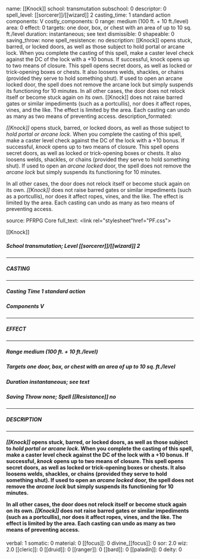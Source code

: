 name: [[Knock]]
school: transmutation
subschool: 0
descriptor: 0
spell_level: [[sorcerer]]/[[wizard]] 2
casting_time: 1 standard action
components: V
costly_components: 0
range: medium (100 ft. + 10 ft./level)
area: 0
effect: 0
targets: one door, box, or chest with an area of up to 10 sq. ft./level
duration: instantaneous; see text
dismissible: 0
shapeable: 0
saving_throw: none
spell_resistence: no
description: [[Knock]] opens stuck, barred, or locked doors, as well as those subject to hold portal or arcane lock. When you complete the casting of this spell, make a caster level check against the DC of the lock with a +10 bonus. If successful, knock opens up to two means of closure. This spell opens secret doors, as well as locked or trick-opening boxes or chests. It also loosens welds, shackles, or chains (provided they serve to hold something shut). If used to open an arcane locked door, the spell does not remove the arcane lock but simply suspends its functioning for 10 minutes.  In all other cases, the door does not relock itself or become stuck again on its own. [[Knock]] does not raise barred gates or similar impediments (such as a portcullis), nor does it affect ropes, vines, and the like. The effect is limited by the area. Each casting can undo as many as two means of preventing access.
description_formated: <p><i>[[Knock]]</i> opens stuck, barred, or locked doors, as well as those subject to <i>hold portal or <i>arcane lock</i></i>. When you complete the casting of this spell, make a caster level check against the DC of the lock with a +10 bonus. If successful, <i>knock</i> opens up to two means of closure. This spell opens secret doors, as well as locked or trick-opening boxes or chests. It also loosens welds, shackles, or chains (provided they serve to hold something shut). If used to open an <i><i>arcane lock</i>ed</i> door, the spell does not remove the <i>arcane lock</i> but simply suspends its functioning for 10 minutes.</p><p>In all other cases, the door does not relock itself or become stuck again on its own. <i>[[Knock]]</i> does not raise barred gates or similar impediments (such as a portcullis), nor does it affect ropes, vines, and the like. The effect is limited by the area. Each casting can undo as many as two means of preventing access.</p>
source: PFRPG Core
full_text: <link rel="stylesheet"href="PF.css"><div class="heading"><p class="alignleft">[[Knock]]</p><div style="clear: both;"></div></div><div><h5><b>School </b>transmutation; <b>Level </b>[[sorcerer]]/[[wizard]] 2</h5></div><hr/><div><h5><b>CASTING</b></h5></div><hr/><div><h5><b>Casting Time </b>1 standard action</h5><h5><b>Components </b>V</h5></div><hr/><div><h5><b>EFFECT</b></h5></div><hr/><div><h5><b>Range </b>medium (100 ft. + 10 ft./level)</h5><h5><b>Targets </b>one door, box, or chest with an area of up to 10 sq. ft./level</h5><h5><b>Duration </b>instantaneous; see text</h5><h5><b>Saving Throw </b>none; <b>Spell [[Resistance]] </b>no</h5></div><hr/><div><h5><b>DESCRIPTION</b></h5></div><hr/><div><h4><p><i>[[Knock]]</i> opens stuck, barred, or locked doors, as well as those subject to <i>hold portal or <i>arcane lock</i></i>. When you complete the casting of this spell, make a caster level check against the DC of the lock with a +10 bonus. If successful, <i>knock</i> opens up to two means of closure. This spell opens secret doors, as well as locked or trick-opening boxes or chests. It also loosens welds, shackles, or chains (provided they serve to hold something shut). If used to open an <i><i>arcane lock</i>ed</i> door, the spell does not remove the <i>arcane lock</i> but simply suspends its functioning for 10 minutes.</p><p>In all other cases, the door does not relock itself or become stuck again on its own. <i>[[Knock]]</i> does not raise barred gates or similar impediments (such as a portcullis), nor does it affect ropes, vines, and the like. The effect is limited by the area. Each casting can undo as many as two means of preventing access.</p></h4></div>
verbal: 1
somatic: 0
material: 0
[[focus]]: 0
divine_[[focus]]: 0
sor: 2.0
wiz: 2.0
[[cleric]]: 0
[[druid]]: 0
[[ranger]]: 0
[[bard]]: 0
[[paladin]]: 0
deity: 0

